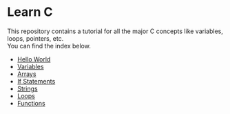 # Learn C
This repository contains a tutorial for all the major C concepts like variables,
loops, pointers, etc.
<br>
You can find the index below.<br>
* [Hello World](https://github.com/vivek3141/learn-c/blob/master/hello_world.c)
* [Variables](https://github.com/vivek3141/learn-c/blob/master/variables.c)
* [Arrays](https://github.com/vivek3141/learn-c/blob/master/arrays.c)
* [If Statements](https://github.com/vivek3141/learn-c/blob/master/if_statements.c)
* [Strings](https://github.com/vivek3141/learn-c/blob/master/strings.c)
* [Loops](https://github.com/vivek3141/learn-c/blob/master/loops.c)
* [Functions](https://github.com/vivek3141/learn-c/blob/master/functions.c)


